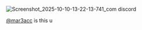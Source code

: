 ![Screenshot_2025-10-10-13-22-13-741_com discord](https://github.com/user-attachments/assets/8fda2741-d9f9-4a26-b9ac-27af27fdf0bc)

[@mar3acc](https://www.github.com/mar3acc) is this u
